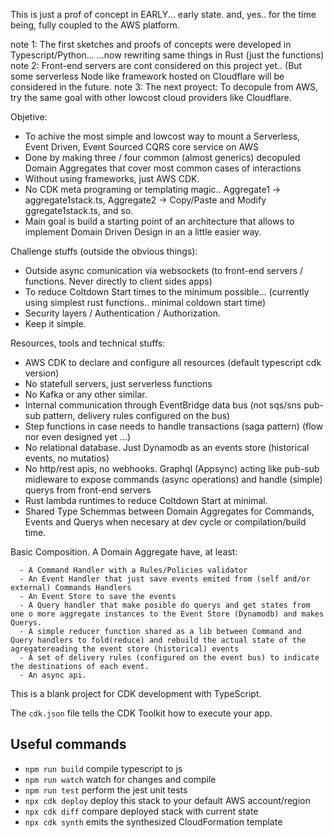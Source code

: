 This is just a prof of concept in EARLY... early state. 
and, yes.. for the time being, fully coupled to the AWS platform.

note 1: The first sketches and proofs of concepts were developed in Typescript/Python... 
      ...now rewriting same things in Rust (just the functions) 
note 2: Front-end servers are cont considered on this project yet.. (But some serverless Node like framework hosted on Cloudflare will be considered in the future.
note 3: The next proyect: To decopule from AWS, try the same goal with other lowcost cloud providers like Cloudflare.


Objetive: 
  - To achive the most simple and lowcost way to mount a Serverless, Event Driven, Event Sourced CQRS core service on AWS
  - Done by making three / four common (almost generics) decopuled Domain Aggregates that cover most common cases of interactions
  - Without using frameworks, just AWS CDK.
  - No CDK meta programing or templating magic.. Aggregate1 -> aggregate1stack.ts, Aggregate2 -> Copy/Paste and Modify ggregate1stack.ts, and so.
  - Main goal is build a starting point of an architecture that allows to implement Domain Driven Design in an a little easier way.

Challenge stuffs (outside the obvious things):
  - Outside async comunication via websockets (to front-end servers / functions. Never directly to client sides apps)
  - To reduce Coltdown Start times to the minimum possible... (currently using simplest rust functions..  minimal coldown start time)
  - Security layers / Authentication / Authorization.
  - Keep it simple.

Resources, tools and technical stuffs:
  - AWS CDK to declare and configure all resources (default typescript cdk version)
  - No statefull servers, just serverless functions
  - No Kafka or any other similar.
  - Internal communication through EventBridge data bus (not sqs/sns pub-sub pattern, delivery rules configured on the bus)
  - Step functions in case needs to handle transactions (saga pattern) (flow nor even designed yet ...)
  - No relational database. Just Dynamodb as an events store (historical events, no mutatios)
  - No http/rest apis, no webhooks. Graphql (Appsync) acting like pub-sub midleware to expose commands (async operations) and handle (simple) querys from front-end servers
  - Rust lambda runtimes to reduce Coltdown Start at minimal.
  - Shared Type Schemmas between Domain Aggregates for Commands, Events and Querys when necesary at dev cycle or  compilation/build time.

  Basic Composition. A Domain Aggregate have, at least: 

      - A Command Handler with a Rules/Policies validator 
      - An Event Handler that just save events emited from (self and/or external) Commands Handlers
      - An Event Store to save the events
      - A Query handler that make posible do querys and get states from one o more aggregate instances to the Event Store (Dynamodb) and makes Querys.
      - A simple reducer function shared as a lib between Command and Query handlers to fold(reduce) and rebuild the actual state of the agregatereading the event store (historical) events
      - A set of delivery rules (configured on the event bus) to indicate the destinations of each event.
      - An async api.


This is a blank project for CDK development with TypeScript.

The `cdk.json` file tells the CDK Toolkit how to execute your app.

## Useful commands

* `npm run build`   compile typescript to js
* `npm run watch`   watch for changes and compile
* `npm run test`    perform the jest unit tests
* `npx cdk deploy`  deploy this stack to your default AWS account/region
* `npx cdk diff`    compare deployed stack with current state
* `npx cdk synth`   emits the synthesized CloudFormation template
